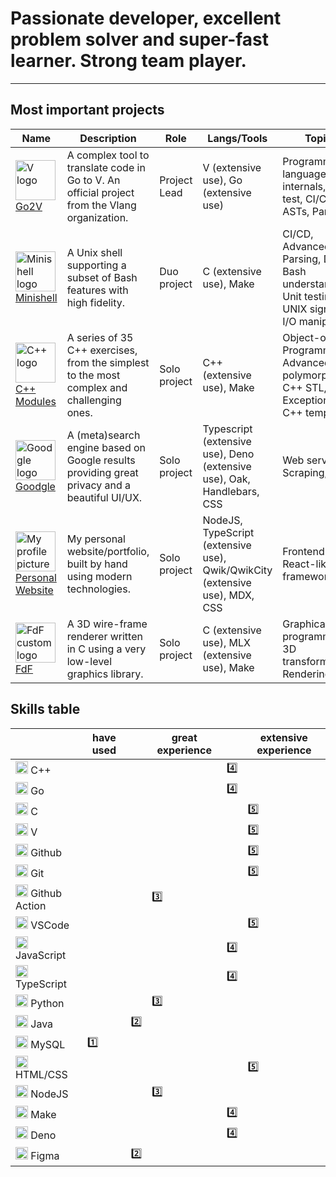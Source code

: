 # Passionate developer, excellent problem solver and super-fast learner. Strong team player.
---
## Most important projects

Name|Description|Role|Langs/Tools|Topics|Link
-|-|-|-|-|-
<img src="https://github.com/Hunam6/Hunam6/assets/38606542/abb25567-28d7-4945-8a51-ca324ad096cf" alt="V logo" width=64 height=64 /> [Go2V](https://github.com/vlang/go2v)|A complex tool to translate code in Go to V. An official project from the Vlang organization.|Project Lead|V (extensive use), Go (extensive use)|Programming language internals, Unit test, CI/CD, ASTs, Parser...|[read more](https://github.com/vlang/go2v)
<img src="https://github.com/Hunam6/Hunam6/assets/38606542/4848c5ce-ccbd-4ea7-a765-68877b10547c" alt="Minishell logo" width=64 height=64 /> [Minishell](https://github.com/flowerbuddies/minishell)|A Unix shell supporting a subset of Bash features with high fidelity.|Duo project|C (extensive use), Make|CI/CD, Advanced Parsing, Deep Bash understanding, Unit testing, UNIX signals, I/O manipulation|[read more](https://github.com/flowerbuddies/minishell)
<img src="https://github.com/Hunam6/Hunam6/assets/38606542/8fe60359-58e1-465f-a547-dbc3d403a4a2" alt="C++ logo" width=64 height=64 /> [C++ Modules](https://github.com/hunam6/cpp-modules)|A series of 35 C++ exercises, from the simplest to the most complex and challenging ones.|Solo project|C++ (extensive use), Make|Object-oriented Programming, Advanced polymorphism, C++ STL, Exceptions, C++ templates|[read more](https://github.com/hunam6/cpp-modules)
<img src="https://github.com/Hunam6/Hunam6/assets/38606542/9135e265-c1af-4ff6-8333-5ceb13d3303d" alt="Goodgle logo" width=64 height=64 /> [Goodgle](https://github.com/hunam6/goodgle)|A (meta)search engine based on Google results providing great privacy and a beautiful UI/UX.|Solo project|Typescript (extensive use), Deno (extensive use), Oak, Handlebars, CSS|Web server, Scraping, CI/CD|[read more](https://github.com/hunam6/goodgle)
<img src="https://github.com/Hunam6/Hunam6/assets/38606542/da43653e-9ec3-405e-ad8c-db85e88df641" alt="My profile picture" width=64 height=64 /> [Personal Website](https://github.com/hunam6/hunam-website)|My personal website/portfolio, built by hand using modern technologies.|Solo project|NodeJS, TypeScript (extensive use), Qwik/QwikCity (extensive use), MDX, CSS|Frontend React-like framework|[read more](https://github.com/hunam6/hunam-website)
<img src="https://github.com/Hunam6/Hunam6/assets/38606542/2d98165c-cfd7-4ca8-967f-09cda3ed2ce4" alt="FdF custom logo" width=64 height=64 /> [FdF](https://github.com/hunam6/fdf)|A 3D wire-frame renderer written in C using a very low-level graphics library.|Solo project|C (extensive use), MLX (extensive use), Make|Graphical programming, 3D transformations, Rendering|[read more](https://github.com/hunam6/fdf)

## Skills table

　|have used|　|great experience|　|extensive experience
-------------|---------|-|----------------|-|--------------------
<img src="https://cdn.jsdelivr.net/gh/devicons/devicon/icons/cplusplus/cplusplus-original.svg" width=20 height=20 /> C++          |         | |                |4️⃣|
<img src="https://cdn.jsdelivr.net/gh/devicons/devicon/icons/c/c-original.svg" width=20 height=20 /> Go           |         | |                |4️⃣|
<img src="https://cdn.jsdelivr.net/gh/devicons/devicon/icons/go/go-original-wordmark.svg" width=20 height=20 /> C            |         | |                | |5️⃣
<img src="https://github.com/Hunam6/Hunam6/assets/38606542/abb25567-28d7-4945-8a51-ca324ad096cf" width=20 height=20 /> V            |         | |                | |5️⃣
<img src="https://cdn.jsdelivr.net/gh/devicons/devicon/icons/github/github-original.svg" width=20 height=20 /> Github       |         | |                | |5️⃣
<img src="https://cdn.jsdelivr.net/gh/devicons/devicon/icons/git/git-original.svg" width=20 height=20 /> Git          |         | |                | |5️⃣
<img src="https://github.com/Hunam6/Hunam6/assets/38606542/3a457119-f8b7-4222-bdef-088acde67aed" width=20 height=20 /> Github Action|         | |3️⃣                | |
<img src="https://cdn.jsdelivr.net/gh/devicons/devicon/icons/vscode/vscode-original.svg" width=20 height=20 /> VSCode       |         | |                | |5️⃣
<img src="https://cdn.jsdelivr.net/gh/devicons/devicon/icons/javascript/javascript-original.svg" width=20 height=20 /> JavaScript   |         | |                |4️⃣|
<img src="https://cdn.jsdelivr.net/gh/devicons/devicon/icons/typescript/typescript-original.svg" width=20 height=20 /> TypeScript   |         | |                |4️⃣|
<img src="https://cdn.jsdelivr.net/gh/devicons/devicon/icons/python/python-original.svg" width=20 height=20 /> Python       |         | |3️⃣               | |
<img src="https://cdn.jsdelivr.net/gh/devicons/devicon/icons/java/java-original.svg" width=20 height=20 /> Java        |         |2️⃣|                | |
<img src="https://cdn.jsdelivr.net/gh/devicons/devicon/icons/mysql/mysql-original.svg" width=20 height=20 /> MySQL        |1️⃣        | |                | |
<img src="https://cdn.jsdelivr.net/gh/devicons/devicon/icons/html5/html5-original.svg" width=20 height=20 /> HTML/CSS     |         | |                | |5️⃣
<img src="https://cdn.jsdelivr.net/gh/devicons/devicon/icons/nodejs/nodejs-original.svg" width=20 height=20 /> NodeJS       |         | |3️⃣               | |
<img src="https://github.com/Hunam6/Hunam6/assets/38606542/c852562d-333c-4fc7-81c6-4ce24d2f6752" width=20 height=20 /> Make         |         | |                |4️⃣|
<img src="https://cdn.jsdelivr.net/gh/devicons/devicon/icons/denojs/denojs-original.svg" width=20 height=20 /> Deno         |         | |                |4️⃣|
<img src="https://cdn.jsdelivr.net/gh/devicons/devicon/icons/figma/figma-original.svg" width=20 height=20 /> Figma        |         |2️⃣|                | |
